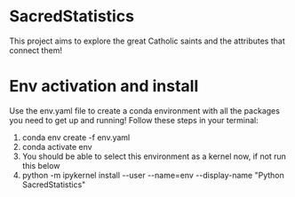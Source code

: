 # SacredStatistics
This project aims to explore the great Catholic saints and the attributes that connect them!

# Env activation and install
Use the env.yaml file to create a conda environment with all the packages you need to get up and running! Follow these steps in your terminal:
1. conda env create -f env.yaml
2. conda activate env
3. You should be able to select this environment as a kernel now, if not run this below
4. python -m ipykernel install --user --name=env --display-name "Python SacredStatistics"
